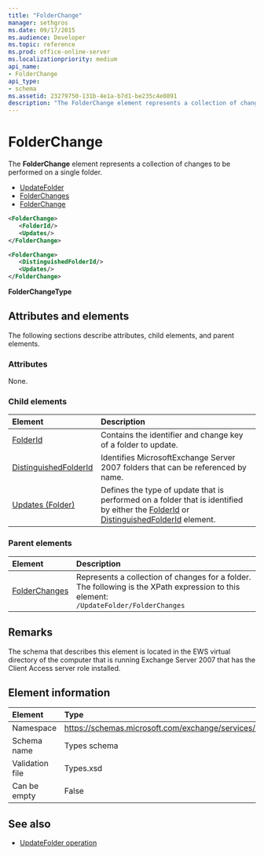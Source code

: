 ```yaml
---
title: "FolderChange"
manager: sethgros
ms.date: 09/17/2015
ms.audience: Developer
ms.topic: reference
ms.prod: office-online-server
ms.localizationpriority: medium
api_name:
- FolderChange
api_type:
- schema
ms.assetid: 23279750-131b-4e1a-b7d1-be235c4e0891
description: "The FolderChange element represents a collection of changes to be performed on a single folder."
---
```


# FolderChange

The **FolderChange** element represents a collection of changes to be performed on a single folder. 
  
- [UpdateFolder](updatefolder.md) 
- [FolderChanges](folderchanges.md) 
- [FolderChange](folderchange.md)
  
```xml
<FolderChange>
   <FolderId/>
   <Updates/>
</FolderChange>
```

```xml
<FolderChange>
   <DistinguishedFolderId/>
   <Updates/>
</FolderChange>
```

**FolderChangeType**

## Attributes and elements

The following sections describe attributes, child elements, and parent elements.
  
### Attributes

None.
  
### Child elements

|**Element**|**Description**|
|:-----|:-----|
|[FolderId](folderid.md) <br/> |Contains the identifier and change key of a folder to update.  <br/> |
|[DistinguishedFolderId](distinguishedfolderid.md) <br/> |Identifies MicrosoftExchange Server 2007 folders that can be referenced by name.  <br/> |
|[Updates (Folder)](updates-folder.md) <br/> |Defines the type of update that is performed on a folder that is identified by either the [FolderId](folderid.md) or [DistinguishedFolderId](distinguishedfolderid.md) element.  <br/> |
   
### Parent elements

|**Element**|**Description**|
|:-----|:-----|
|[FolderChanges](folderchanges.md) <br/> |Represents a collection of changes for a folder.  <br/> The following is the XPath expression to this element:  <br/>  `/UpdateFolder/FolderChanges` <br/> |
   
## Remarks

The schema that describes this element is located in the EWS virtual directory of the computer that is running Exchange Server 2007 that has the Client Access server role installed.
  
## Element information

|Element|Type|
|:-----|:-----|
|Namespace  <br/> |https://schemas.microsoft.com/exchange/services/2006/types  <br/> |
|Schema name  <br/> |Types schema  <br/> |
|Validation file  <br/> |Types.xsd  <br/> |
|Can be empty  <br/> |False  <br/> |
   
## See also

- [UpdateFolder operation](updatefolder-operation.md)

